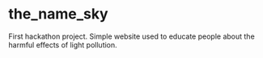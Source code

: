 # the_name_sky
First hackathon project. Simple website used to educate people about the harmful effects of light pollution.
